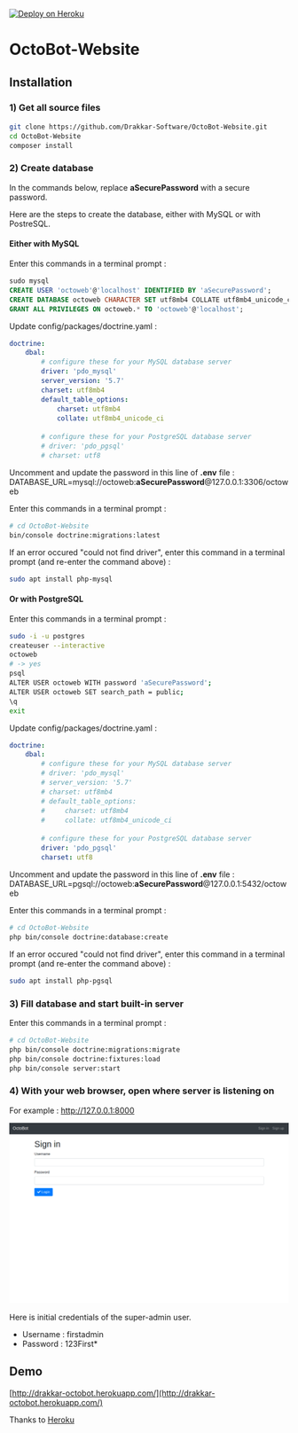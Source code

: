 [![Deploy on Heroku](https://www.herokucdn.com/deploy/button.svg)](https://heroku.com/deploy)

# OctoBot-Website

## Installation

### 1) Get all source files

```bash
git clone https://github.com/Drakkar-Software/OctoBot-Website.git
cd OctoBot-Website
composer install
```

### 2) Create database

In the commands below, replace **aSecurePassword** with a secure password.

Here are the steps to create the database, either with MySQL or with PostreSQL.


#### Either with MySQL

Enter this commands in a terminal prompt :
```sql
sudo mysql
CREATE USER 'octoweb'@'localhost' IDENTIFIED BY 'aSecurePassword';
CREATE DATABASE octoweb CHARACTER SET utf8mb4 COLLATE utf8mb4_unicode_ci;
GRANT ALL PRIVILEGES ON octoweb.* TO 'octoweb'@'localhost';
```

Update config/packages/doctrine.yaml :
```yaml
doctrine:
    dbal:
        # configure these for your MySQL database server
        driver: 'pdo_mysql'
        server_version: '5.7'
        charset: utf8mb4
        default_table_options:
            charset: utf8mb4
            collate: utf8mb4_unicode_ci

        # configure these for your PostgreSQL database server
        # driver: 'pdo_pgsql'
        # charset: utf8
```

Uncomment and update the password in this line of **.env** file :
DATABASE_URL=mysql://octoweb:**aSecurePassword**@127.0.0.1:3306/octoweb


Enter this commands in a terminal prompt :
```bash
# cd OctoBot-Website
bin/console doctrine:migrations:latest
```
If an error occured "could not find driver", enter this command in a terminal prompt (and re-enter the command above) :
```bash
sudo apt install php-mysql
```


#### Or with PostgreSQL

Enter this commands in a terminal prompt :
```bash
sudo -i -u postgres
createuser --interactive
octoweb
# -> yes
psql
ALTER USER octoweb WITH password 'aSecurePassword';
ALTER USER octoweb SET search_path = public;
\q
exit
```

Update config/packages/doctrine.yaml :
```yaml
doctrine:
    dbal:
        # configure these for your MySQL database server
        # driver: 'pdo_mysql'
        # server_version: '5.7'
        # charset: utf8mb4
        # default_table_options:
        #     charset: utf8mb4
        #     collate: utf8mb4_unicode_ci

        # configure these for your PostgreSQL database server
        driver: 'pdo_pgsql'
        charset: utf8
```

Uncomment and update the password in this line of **.env** file :
DATABASE_URL=pgsql://octoweb:**aSecurePassword**@127.0.0.1:5432/octoweb


Enter this commands in a terminal prompt :
```bash
# cd OctoBot-Website
php bin/console doctrine:database:create
```
If an error occured "could not find driver", enter this command in a terminal prompt (and re-enter the command above) :
```bash
sudo apt install php-pgsql
```


### 3) Fill database and start built-in server

Enter this commands in a terminal prompt :
```bash
# cd OctoBot-Website
php bin/console doctrine:migrations:migrate
php bin/console doctrine:fixtures:load
php bin/console server:start
```

### 4) With your web browser, open where server is listening on

For example : http://127.0.0.1:8000

![Alt text](doc/octobot_website_login.png?raw=true "OctoBot website login page")

Here is initial credentials of the super-admin user.
 - Username : firstadmin
 - Password : 123First*


## Demo

[http://drakkar-octobot.herokuapp.com/](http://drakkar-octobot.herokuapp.com/)

Thanks to [Heroku](https://www.heroku.com/)


<!-- ## Contributing

CryptoBot-Website is an open source project that welcomes pull requests and issues from anyone.
Before opening pull requests, please read our short Contribution Guide. -->
